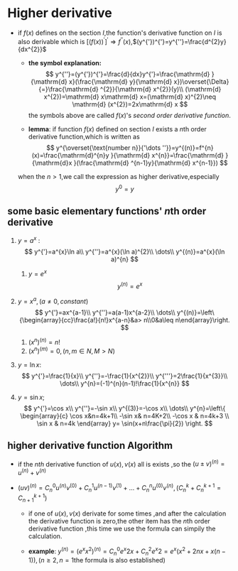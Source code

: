 # Higher derivative

* if $f(x)$ defines on the section $I$,the function's derivative function on $I$ is also derivable which is $[(f(x))^{'}]^{'}\Rightarrow f^{''}(x)$,$(y^{'})^{'}=y^{''}=\frac{d^{2}y}{dx^{2}}$

  * **the symbol explanation:**
    $$
    y^{''}=(y^{'})^{'}=\frac{d}{dx}y^{'}=\frac{\mathrm{d} }{\mathrm{d} x}(\frac{\mathrm{d} y}{\mathrm{d} x})\overset{\Delta}{=}\frac{\mathrm{d} ^{2}}{\mathrm{d} x^{2}}(y)\\
    (\mathrm{d} x^{2})=\mathrm{d} x\mathrm{d} x=(\mathrm{d} x)^{2}\neq \mathrm{d} (x^{2})=2x\mathrm{d} x
    $$
    the symbols above are called $f(x)$'s *second order derivative function*.

  * **lemma**: if function $f(x)$ defined on section $I$ exists a $n$th order derivative function,which is written as 
  $$
    y^{\overset{\text{number n}}{'\dots ''}}=y^{(n)}=f^{n}(x)=\frac{\mathrm{d}^{n}y }{\mathrm{d}  x^{n}}=\frac{\mathrm{d} }{\mathrm{d}x }(\frac{\mathrm{d} ^{n-1}y}{\mathrm{d} x^{n-1}})
    $$

  when the $n>1$,we call the expression as higher derivative,especially
  $$
  y^{0}=y
  $$

## some basic elementary functions' $n$th order derivative

1. $y=a^{x}$ :
   $$
   y^{'}=a^{x}\ln a\\
   y^{''}=a^{x}(\ln a)^{2}\\
   \dots\\
   y^{(n)}=a^{x}(\ln a)^{n}
   $$

   1. $y=e^{x}$
      $$
      y^{(n)}=e^{x}
      $$

   

2. $y=x^{a},(a\neq 0,constant)$
   $$
   y^{'}=ax^{a-1}\\
   y^{''}=a(a-1)x^{a-2}\\
   \dots\\
   y^{(n)}=\left\{\begin{array}{cc}\frac{a!}{n!}x^{a-n}&a> n\\0&a\leq n\end{array}\right.
   $$

   1. $(x^{n})^{(n)}=n!$
   2. $(x^{n})^{(m)}=0,(n,m\in N,M>N)$

3. $y=\ln x$:
   $$
   y^{'}=\frac{1}{x}\\
   y^{''}=-\frac{1}{x^{2}}\\
   y^{'''}=2\frac{1}{x^{3}}\\
   \dots\\
   y^{n}=(-1)^{n}(n-1)!\frac{1}{x^{n}}
   $$

4. $y=\sin x$;
  $$
  y^{'}=\cos x\\
  y^{''}=-\sin x\\
  y^{(3)}=-\cos x\\
  \dots\\
  y^{n}=\left\{
  \begin{array}{c}
  \cos x&n=4k+1\\
  -\sin x& n=4K+2\\
  -\cos x & n=4k+3 \\
  \sin x & n=4k 
  \end{array}
  y= \sin(x+n\frac{\pi}{2})
  \right.
  $$
  
## higher derivative function  Algorithm

* if the $nth$ derivative function of $u(x),v(x)$ all is exists ,so the $(u\pm v)^{(n)}=u^{(n)}+v^{(n)}$

* $(uv)^{(n)}=C^{0}_{n}u^{(n)}v^{(0)}+C_{n}^{1}u^{(n-1)}v^{(1)}+\dots +C_{n}^{n}u^{(0)}v^{(n)},(C_{n}^{k}+C_{n}^{k+1}=C_{n+1}^{k+1})$

  * if one of $u(x),v(x)$ derivate for some times ,and after the calculation the derivative function is zero,the other item has the $n$th order derivative function ,this time we use the formula can simpily the calculation.

  * **example**: $y^{(n)}=(e^{x}x^{2})^{(n)}=C_{n}^{0}e^{x}2x+C_{n}^{2}e^{x}2=e^{x}(x^{2}+2nx+x(n-1)),(n\geq 2,n=1\text{the formula is also established})$



